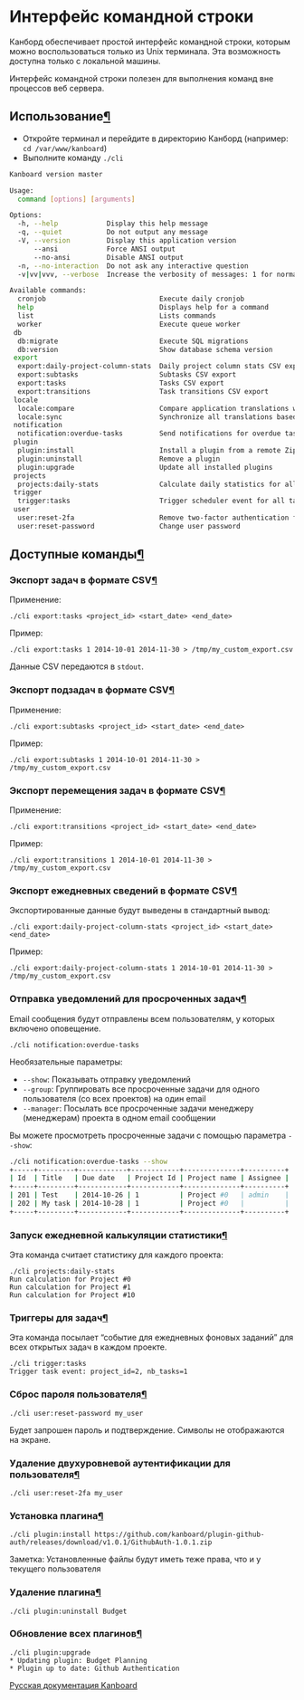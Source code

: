 Интерфейс командной строки
==========================

Канборд обеспечивает простой интерфейс командной строки, которым можно воспользоваться только из Unix терминала. Эта возможность доступна только с локальной машины.

Интерфейс командной строки полезен для выполнения команд вне процессов веб сервера.

Использование[¶](#usage "Ссылка на этот заголовок")
---------------------------------------------------

-   Откройте терминал и перейдите в директорию Канборд (например: `cd /var/www/kanboard`)
-   Выполните команду `./cli`


```bash
Kanboard version master

Usage:
  command [options] [arguments]

Options:
  -h, --help            Display this help message
  -q, --quiet           Do not output any message
  -V, --version         Display this application version
      --ansi            Force ANSI output
      --no-ansi         Disable ANSI output
  -n, --no-interaction  Do not ask any interactive question
  -v|vv|vvv, --verbose  Increase the verbosity of messages: 1 for normal output, 2 for more verbose output and 3 for debug

Available commands:
  cronjob                            Execute daily cronjob
  help                               Displays help for a command
  list                               Lists commands
  worker                             Execute queue worker
 db
  db:migrate                         Execute SQL migrations
  db:version                         Show database schema version
 export
  export:daily-project-column-stats  Daily project column stats CSV export (number of tasks per column and per day)
  export:subtasks                    Subtasks CSV export
  export:tasks                       Tasks CSV export
  export:transitions                 Task transitions CSV export
 locale
  locale:compare                     Compare application translations with the fr_FR locale
  locale:sync                        Synchronize all translations based on the fr_FR locale
 notification
  notification:overdue-tasks         Send notifications for overdue tasks
 plugin
  plugin:install                     Install a plugin from a remote Zip archive
  plugin:uninstall                   Remove a plugin
  plugin:upgrade                     Update all installed plugins
 projects
  projects:daily-stats               Calculate daily statistics for all projects
 trigger
  trigger:tasks                      Trigger scheduler event for all tasks
 user
  user:reset-2fa                     Remove two-factor authentication for a user
  user:reset-password                Change user password
```


Доступные команды[¶](#available-commands "Ссылка на этот заголовок")
--------------------------------------------------------------------

### Экспорт задач в формате CSV[¶](#tasks-csv-export "Ссылка на этот заголовок")

Применение:

    ./cli export:tasks <project_id> <start_date> <end_date>

Пример:

    ./cli export:tasks 1 2014-10-01 2014-11-30 > /tmp/my_custom_export.csv

Данные CSV передаются в `stdout`.

### Экспорт подзадач в формате CSV[¶](#subtasks-csv-export "Ссылка на этот заголовок")

Применение:

    ./cli export:subtasks <project_id> <start_date> <end_date>

Пример:

    ./cli export:subtasks 1 2014-10-01 2014-11-30 > /tmp/my_custom_export.csv

### Экспорт перемещения задач в формате CSV[¶](#task-transitions-csv-export "Ссылка на этот заголовок")

Применение:

    ./cli export:transitions <project_id> <start_date> <end_date>

Пример:

    ./cli export:transitions 1 2014-10-01 2014-11-30 > /tmp/my_custom_export.csv

### Экспорт ежедневных сведений в формате CSV[¶](#export-daily-summaries-data-in-csv "Ссылка на этот заголовок")

Экспортированные данные будут выведены в стандартный вывод:

    ./cli export:daily-project-column-stats <project_id> <start_date> <end_date>

Пример:

    ./cli export:daily-project-column-stats 1 2014-10-01 2014-11-30 > /tmp/my_custom_export.csv

### Отправка уведомлений для просроченных задач[¶](#send-notifications-for-overdue-tasks "Ссылка на этот заголовок")

Email сообщения будут отправлены всем пользователям, у которых включено оповещение.

    ./cli notification:overdue-tasks

Необязательные параметры:

-   `--show`: Показывать отправку уведомлений
-   `--group`: Группировать все просроченные задачи для одного пользователя (со всех проектов) на один email
-   `--manager`: Посылать все просроченные задачи менеджеру (менеджерам) проекта в одном email сообщении

Вы можете просмотреть просроченные задачи с помощью параметра `--show`:

```bash
./cli notification:overdue-tasks --show
+-----+---------+------------+------------+--------------+----------+
| Id  | Title   | Due date   | Project Id | Project name | Assignee |
+-----+---------+------------+------------+--------------+----------+
| 201 | Test    | 2014-10-26 | 1          | Project #0   | admin    |
| 202 | My task | 2014-10-28 | 1          | Project #0   |          |
+-----+---------+------------+------------+--------------+----------+
```

### Запуск ежедневной калькуляции статистики[¶](#run-daily-project-stats-calculation "Ссылка на этот заголовок")

Эта команда считает статистику для каждого проекта:

    ./cli projects:daily-stats
    Run calculation for Project #0
    Run calculation for Project #1
    Run calculation for Project #10

### Триггеры для задач[¶](#trigger-for-tasks)

Эта команда посылает “событие для ежедневных фоновых заданий” для всех открытых задач в каждом проекте.

    ./cli trigger:tasks
    Trigger task event: project_id=2, nb_tasks=1

### Сброс пароля пользователя[¶](#reset-user-password "Ссылка на этот заголовок")

    ./cli user:reset-password my_user

Будет запрошен пароль и подтверждение. Символы не отображаются на экране.

### Удаление двухуровневой аутентификации для пользователя[¶](#remove-two-factor-authentication-for-a-user "Ссылка на этот заголовок")

    ./cli user:reset-2fa my_user

### Установка плагина[¶](#install-a-plugin "Ссылка на этот заголовок")

    ./cli plugin:install https://github.com/kanboard/plugin-github-auth/releases/download/v1.0.1/GithubAuth-1.0.1.zip

Заметка: Установленные файлы будут иметь теже права, что и у текущего пользователя

### Удаление плагина[¶](#remove-a-plugin "Ссылка на этот заголовок")

    ./cli plugin:uninstall Budget

### Обновление всех плагинов[¶](#upgrade-all-plugins "Ссылка на этот заголовок")

    ./cli plugin:upgrade
    * Updating plugin: Budget Planning
    * Plugin up to date: Github Authentication

[Русская документация Kanboard](http://kanboard.ru/doc/)

